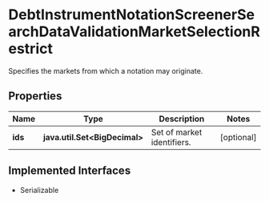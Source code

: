 

# DebtInstrumentNotationScreenerSearchDataValidationMarketSelectionRestrict

Specifies the markets from which a notation may originate.

## Properties

Name | Type | Description | Notes
------------ | ------------- | ------------- | -------------
**ids** | **java.util.Set&lt;BigDecimal&gt;** | Set of market identifiers. |  [optional]


## Implemented Interfaces

* Serializable


